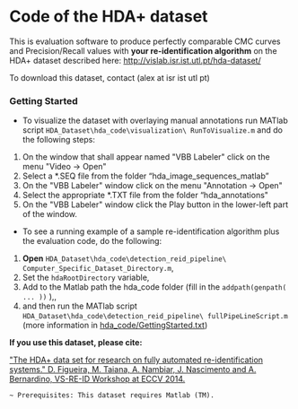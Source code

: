 Code of the HDA+ dataset
===

This is evaluation software to produce perfectly comparable CMC curves and Precision/Recall values with **your re-identification algorithm** on the HDA+ dataset described here: http://vislab.isr.ist.utl.pt/hda-dataset/

To download this dataset, contact (alex at isr ist utl pt)

### Getting Started

* To visualize the dataset with overlaying manual annotations run MATlab script `HDA_Dataset\hda_code\visualization\ RunToVisualize.m` and do the following steps:

 1. On the window that shall appear named "VBB Labeler" click on the menu "Video -> Open"
 2. Select a *.SEQ file from the folder “hda_image_sequences_matlab”
 3. On the "VBB Labeler" window click on the menu "Annotation -> Open"
 4. Select the appropriate *.TXT file from the folder “hda_annotations"
 5. On the "VBB Labeler" window click the Play button in the lower-left part of the window.

* To see a running example of a sample re-identification algorithm plus the evaluation code, do the following:

 1. **Open** `HDA_Dataset\hda_code\detection_reid_pipeline\ Computer_Specific_Dataset_Directory.m`,
 2. Set the `hdaRootDirectory` variable,
 3. Add to the Matlab path the hda_code folder (fill in the `addpath(genpath( ... ))` ),,
 4. and then run the MATlab script `HDA_Dataset\hda_code\detection_reid_pipeline\ fullPipeLineScript.m` 
(more information in [hda_code/GettingStarted.txt](https://github.com/vislab-tecnico-lisboa/hda_code/blob/master/GettingStarted.txt))

**If you use this dataset, please cite:**

["The HDA+ data set for research on fully automated re-identification systems." D. Figueira, M. Taiana, A. Nambiar, J. Nascimento and A. Bernardino, VS-RE-ID Workshop at ECCV 2014.](http://vislab.isr.ist.utl.pt/wp-content/uploads/2012/12/hdaplus_eccvws.pdf)

~~~~~~~~~~~~~~~~
~ Prerequisites: This dataset requires Matlab (TM).
~~~~~~~~~~~~~~~~
